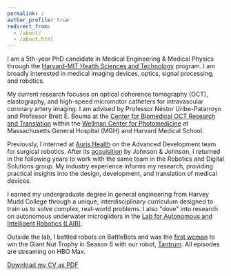 ```yaml
---
permalink: /
author_profile: true
redirect_from: 
  - /about/
  - /about.html
---
```


I am a 5th-year PhD candidate in Medical Engineering & Medical Physics through the [Harvard-MIT Health Sciences and Technology](https://hst.mit.edu/) program. I am broadly interested in medical imaging devices, optics, signal processing, and robotics.

My current research focuses on optical coherence tomography (OCT), elastography, and high-speed micromotor catheters for intravascular coronary artery imaging. I am advised by Professor Néstor Uribe-Patarroyo and Professor Brett E. Bouma at the [Center for Biomedical OCT Research and Translation](https://octresearch.org/) within the [Wellman Center for Photomedicine](https://wellman.massgeneral.org/) at Massachusetts General Hospital (MGH) and Harvard Medical School.

Previously, I interned at [Auris Health](https://www.linkedin.com/company/aurishealth/) on the Advanced Development team for surgical robotics. After its [acquisition](https://www.jnj.com/media-center/press-releases/johnson-johnson-announces-agreement-to-acquire-auris-health-inc) by Johnson & Johnson, I returned in the following years to work with the same team in the Robotics and Digital Solutions group. My industry experience informs my research, providing practical insights into the design, development, and translation of medical devices.

I earned my undergraduate degree in general engineering from Harvey Mudd College through a unique, interdisciplinary curriculum designed to train us to solve complex, real-world problems. I also "dove" into research on autonomous underwater microgliders in the [Lab for Autonomous and Intelligent Robotics (LAIR)](https://www.lair.hmc.edu/).  

Outside the lab, I battled robots on BattleBots and was the [first woman](https://news.mit.edu/2023/mit-women-historic-battlebots-runs-0208) to win the Giant Nut Trophy in Season 6 with our robot, [Tantrum](https://battlebots.fandom.com/wiki/Tantrum). All episodes are streaming on HBO Max.

<div class="cv-download-links">
  <a href="{{ base_path }}/files/Ginger_CV.pdf" class="btn btn--primary">Download my CV as PDF</a>
</div>
